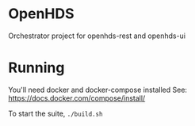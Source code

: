# OpenHDS
Orchestrator project for openhds-rest and openhds-ui

# Running

You'll need docker and docker-compose installed
See: https://docs.docker.com/compose/install/

To start the suite, `./build.sh`
